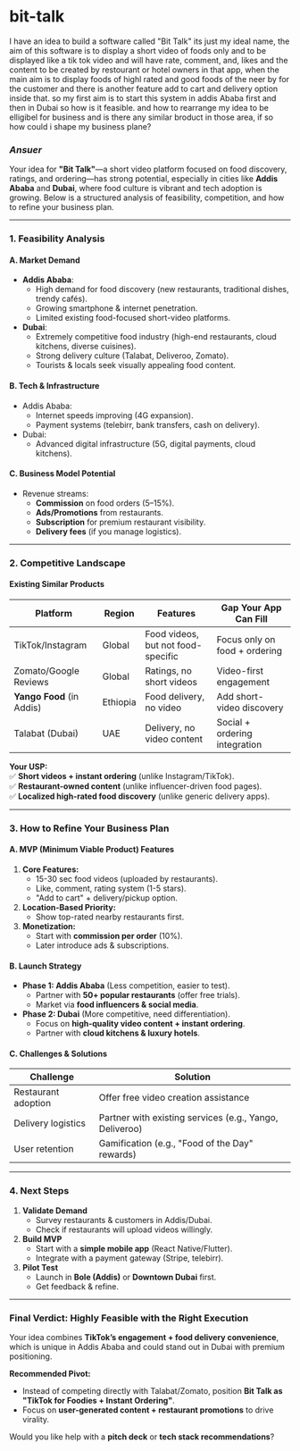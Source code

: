 # bit-talk


I have an idea to build a software called "Bit Talk" its just my ideal name, the aim of this software is to display a short video of foods only and to be displayed like a tik tok video and will have rate, comment, and, likes and the content to be created by restourant or hotel owners in that app, when  the main aim is to display foods of highl rated and good  foods of the neer by for the customer and  there is  another feature  add to cart and delivery option inside that. so my first aim is to start this system in addis Ababa first and then in Dubai so how is it feasible. and how to rearrange my idea to be elligibel for business and is there any similar broduct in those area, if so how could i shape my business plane?


### ***Ansuer***

Your idea for **"Bit Talk"**—a short video platform focused on food discovery, ratings, and ordering—has strong potential, especially in cities like **Addis Ababa** and **Dubai**, where food culture is vibrant and tech adoption is growing. Below is a structured analysis of feasibility, competition, and how to refine your business plan.

---

### **1. Feasibility Analysis**
#### **A. Market Demand**
- **Addis Ababa**:  
  - High demand for food discovery (new restaurants, traditional dishes, trendy cafés).  
  - Growing smartphone & internet penetration.  
  - Limited existing food-focused short-video platforms.  
- **Dubai**:  
  - Extremely competitive food industry (high-end restaurants, cloud kitchens, diverse cuisines).  
  - Strong delivery culture (Talabat, Deliveroo, Zomato).  
  - Tourists & locals seek visually appealing food content.  

#### **B. Tech & Infrastructure**
- Addis Ababa:  
  - Internet speeds improving (4G expansion).  
  - Payment systems (telebirr, bank transfers, cash on delivery).  
- Dubai:  
  - Advanced digital infrastructure (5G, digital payments, cloud kitchens).  

#### **C. Business Model Potential**  
- Revenue streams:  
  - **Commission** on food orders (5–15%).  
  - **Ads/Promotions** from restaurants.  
  - **Subscription** for premium restaurant visibility.  
  - **Delivery fees** (if you manage logistics).  

---

### **2. Competitive Landscape**
#### **Existing Similar Products**
| Platform | Region | Features | Gap Your App Can Fill |
|----------|--------|----------|-----------------------|
| TikTok/Instagram | Global | Food videos, but not food-specific | Focus only on food + ordering |
| Zomato/Google Reviews | Global | Ratings, no short videos | Video-first engagement |
| **Yango Food** (in Addis) | Ethiopia | Food delivery, no video | Add short-video discovery |
| Talabat (Dubai) | UAE | Delivery, no video content | Social + ordering integration |

**Your USP:**  
✅ **Short videos + instant ordering** (unlike Instagram/TikTok).  
✅ **Restaurant-owned content** (unlike influencer-driven food pages).  
✅ **Localized high-rated food discovery** (unlike generic delivery apps).  

---

### **3. How to Refine Your Business Plan**
#### **A. MVP (Minimum Viable Product) Features**
1. **Core Features:**  
   - 15-30 sec food videos (uploaded by restaurants).  
   - Like, comment, rating system (1-5 stars).  
   - "Add to cart" + delivery/pickup option.  
2. **Location-Based Priority:**  
   - Show top-rated nearby restaurants first.  
3. **Monetization:**  
   - Start with **commission per order** (10%).  
   - Later introduce ads & subscriptions.  

#### **B. Launch Strategy**
- **Phase 1: Addis Ababa** (Less competition, easier to test).  
  - Partner with **50+ popular restaurants** (offer free trials).  
  - Market via **food influencers & social media**.  
- **Phase 2: Dubai** (More competitive, need differentiation).  
  - Focus on **high-quality video content + instant ordering**.  
  - Partner with **cloud kitchens & luxury hotels**.  

#### **C. Challenges & Solutions**
| Challenge | Solution |
|-----------|----------|
| Restaurant adoption | Offer free video creation assistance |
| Delivery logistics | Partner with existing services (e.g., Yango, Deliveroo) |
| User retention | Gamification (e.g., "Food of the Day" rewards) |

---

### **4. Next Steps**
1. **Validate Demand**  
   - Survey restaurants & customers in Addis/Dubai.  
   - Check if restaurants will upload videos willingly.  
2. **Build MVP**  
   - Start with a **simple mobile app** (React Native/Flutter).  
   - Integrate with a payment gateway (Stripe, telebirr).  
3. **Pilot Test**  
   - Launch in **Bole (Addis)** or **Downtown Dubai** first.  
   - Get feedback & refine.  

---

### **Final Verdict: Highly Feasible with the Right Execution**  
Your idea combines **TikTok’s engagement + food delivery convenience**, which is unique in Addis Ababa and could stand out in Dubai with premium positioning.  

**Recommended Pivot:**  
- Instead of competing directly with Talabat/Zomato, position **Bit Talk as "TikTok for Foodies + Instant Ordering"**.  
- Focus on **user-generated content + restaurant promotions** to drive virality.  

Would you like help with a **pitch deck** or **tech stack recommendations**?
